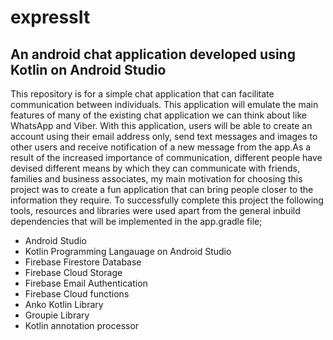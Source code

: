 # expressIt
## An android chat application developed using Kotlin on Android Studio

This repository is for a simple chat application that can facilitate communication between individuals. This application will emulate 
the main features of many of the existing chat application we can think about like WhatsApp and Viber. With this application, 
users will be able to create an account using their email address only, send text messages and images to other users and receive
notification of a new message from the app.As a result of the increased importance of communication, different people have devised
different means by which they can communicate with friends, families and business associates, my main motivation for choosing this project
was to create a fun application that can bring people closer to the information they require.
To successfully complete this project the following tools, resources and libraries were used apart from the general inbuild dependencies that will be implemented in the app.gradle file;

* Android Studio
* Kotlin Programming Langauage on Android Studio
* Firebase Firestore Database
* Firebase Cloud Storage
* Firebase Email Authentication
* Firebase Cloud functions
* Anko Kotlin Library
* Groupie Library
* Kotlin annotation processor
